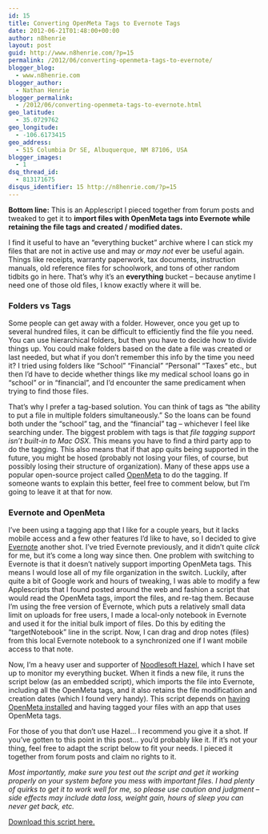 ```yaml
---
id: 15
title: Converting OpenMeta Tags to Evernote Tags
date: 2012-06-21T01:48:00+00:00
author: n8henrie
layout: post
guid: http://www.n8henrie.com/?p=15
permalink: /2012/06/converting-openmeta-tags-to-evernote/
blogger_blog:
  - www.n8henrie.com
blogger_author:
  - Nathan Henrie
blogger_permalink:
  - /2012/06/converting-openmeta-tags-to-evernote.html
geo_latitude:
  - 35.0729762
geo_longitude:
  - -106.6173415
geo_address:
  - 515 Columbia Dr SE, Albuquerque, NM 87106, USA
blogger_images:
  - 1
dsq_thread_id:
  - 813171675
disqus_identifier: 15 http://n8henrie.com/?p=15
---
```

**Bottom line:** This is an Applescript I pieced together from forum posts and tweaked to get it to **import files with OpenMeta tags into Evernote while retaining the file tags and created / modified dates.**

<!--more-->

I find it useful to have an “everything bucket” archive where I can stick my files that are not in active use and may _or may not_ ever be useful again. Things like receipts, warranty paperwork, tax documents, instruction manuals, old reference files for schoolwork, and tons of other random tidbits go in here. That’s why it’s an **everything** bucket – because anytime I need one of those old files, I know exactly where it will be.

### Folders vs Tags

Some people can get away with a folder. However, once you get up to several hundred files, it can be difficult to efficiently find the file you need. You can use hierarchical folders, but then you have to decide how to divide things up. You could make folders based on the date a file was created or last needed, but what if you don’t remember this info by the time you need it? I tried using folders like “School” “Financial” “Personal” “Taxes” etc., but then I’d have to decide whether things like my medical school loans go in “school” or in “financial”, and I’d encounter the same predicament when trying to find those files.

That’s why I prefer a tag-based solution. You can think of tags as “the ability to put a file in multiple folders simultaneously.” So the loans can be found both under the “school” tag, and the “financial” tag – whichever I feel like searching under. The biggest problem with tags is that _file tagging support isn’t built-in to Mac OSX_. This means you have to find a third party app to do the tagging. This also means that if that app quits being supported in the future, you might be hosed (probably not losing your files, of course, but possibly losing their structure of organization). Many of these apps use a popular open-source project called <a target="_blank" href="http://code.google.com/p/openmeta/">OpenMeta</a> to do the tagging. If someone wants to explain this better, feel free to comment below, but I’m going to leave it at that for now.

### Evernote and OpenMeta

I’ve been using a tagging app that I like for a couple years, but it lacks mobile access and a few other features I’d like to have, so I decided to give <a target="_blank" href="http://evernote.com">Evernote</a> another shot. I’ve tried Evernote previously, and it didn’t quite _click_ for me, but it’s come a long way since then. One problem with switching to Evernote is that it doesn’t natively support importing OpenMeta tags. This means I would lose all of my file organization in the switch. Luckily, after quite a bit of Google work and hours of tweaking, I was able to modify a few Applescripts that I found posted around the web and fashion a script that would read the OpenMeta tags, import the files, and re-tag them. Because I’m using the free version of Evernote, which puts a relatively small data limit on uploads for free users, I made a local-only notebook in Evernote and used it for the initial bulk import of files. Do this by editing the “targetNotebook” line in the script. Now, I can drag and drop notes (files) from this local Evernote notebook to a synchronized one if I want mobile access to that note.

Now, I’m a heavy user and supporter of <a target="_blank" href="http://www.noodlesoft.com/" title="Hazel">Noodlesoft Hazel</a>, which I have set up to monitor my everything bucket. When it finds a new file, it runs the script below (as an embedded script), which imports the file into Evernote, including all the OpenMeta tags, and it also retains the file modification and creation dates (which I found very handy). This script depends on <a target="_blank" href="http://code.google.com/p/openmeta/downloads/list" title="OpenMeta">having OpenMeta installed</a> and having tagged your files with an app that uses OpenMeta tags.

For those of you that don’t use Hazel… I recommend you give it a shot. If you’ve gotten to this point in this post… you’d probably like it. If it’s not your thing, feel free to adapt the script below to fit your needs. I pieced it together from forum posts and claim no rights to it.

_Most importantly, make sure you test out the script and get it working properly on your system before you mess with important files. I had plenty of quirks to get it to work well for me, so please use caution and judgment – side effects may include data loss, weight gain, hours of sleep you can never get back, etc._

<a target="_blank" href="http://cl.ly/0U1g1e1L3D2v0h1F2P1l" title="OpenMeta to Evernote.scpt">Download this script here.</a>